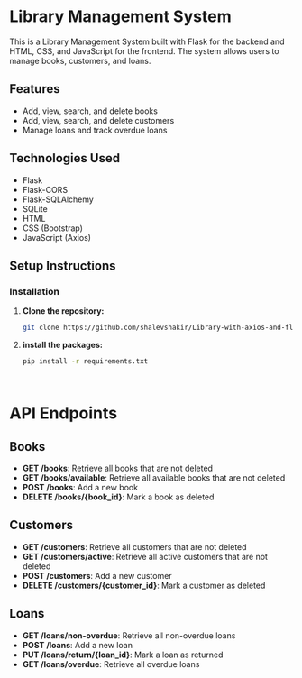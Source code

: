# Library Management System

This is a Library Management System built with Flask for the backend and HTML, CSS, and JavaScript for the frontend. The system allows users to manage books, customers, and loans.

## Features

- Add, view, search, and delete books
- Add, view, search, and delete customers
- Manage loans and track overdue loans

## Technologies Used

- Flask
- Flask-CORS
- Flask-SQLAlchemy
- SQLite
- HTML
- CSS (Bootstrap)
- JavaScript (Axios)

## Setup Instructions

### Installation

1. **Clone the repository:**

   ```sh
   git clone https://github.com/shalevshakir/Library-with-axios-and-flask.git
   
2. **install the packages:**

   ```sh
   pip install -r requirements.txt
   



# API Endpoints

## Books

- **GET /books**: Retrieve all books that are not deleted
- **GET /books/available**: Retrieve all available books that are not deleted
- **POST /books**: Add a new book
- **DELETE /books/{book_id}**: Mark a book as deleted

## Customers

- **GET /customers**: Retrieve all customers that are not deleted
- **GET /customers/active**: Retrieve all active customers that are not deleted
- **POST /customers**: Add a new customer
- **DELETE /customers/{customer_id}**: Mark a customer as deleted

## Loans

- **GET /loans/non-overdue**: Retrieve all non-overdue loans
- **POST /loans**: Add a new loan
- **PUT /loans/return/{loan_id}**: Mark a loan as returned
- **GET /loans/overdue**: Retrieve all overdue loans